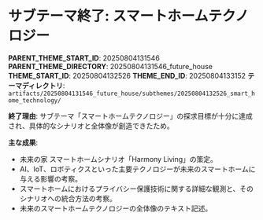 # サブテーマ終了: スマートホームテクノロジー

**PARENT_THEME_START_ID**: 20250804131546
**PARENT_THEME_DIRECTORY**: 20250804131546_future_house
**THEME_START_ID**: 20250804132526
**THEME_END_ID**: 20250804133152
**テーマディレクトリ**: `artifacts/20250804131546_future_house/subthemes/20250804132526_smart_home_technology/`

**終了理由**:
サブテーマ「スマートホームテクノロジー」の探求目標が十分に達成され、具体的なシナリオと全体像が創造できたため。

**主な成果**:
- 未来の家 スマートホームシナリオ「Harmony Living」の策定。
- AI、IoT、ロボティクスといった主要テクノロジーが未来のスマートホームに与える影響の考察。
- スマートホームにおけるプライバシー保護技術に関する詳細な観測と、そのシナリオへの統合方法の考察。
- 未来のスマートホームテクノロジーの全体像のテキスト記述。

